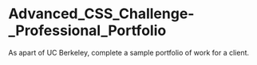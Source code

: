 # Advanced_CSS_Challenge-_Professional_Portfolio
As apart of UC Berkeley, complete a sample portfolio of work for a client. 
